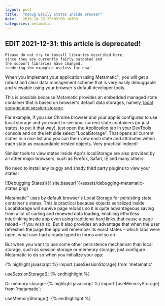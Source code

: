 ```yaml
---
layout: post
title:  "Debug Easily States Inside Browser"
date:   2018-10-28 20:03:00 +0300
categories: metamatic
---
```


## EDIT 2021-12-31: this article is deprecated!

```
Please do not try to install libraries described here, 
since they are currently fairly outdated and 
the support libraries have changed,
rendering the examples useless for now!
```

When you implement your application using Metamatic™, you will get a robust and clear data management scheme that is 
very easily debuggable and viewable using your browser's default developer tools.

This is possible because Metamatic provides an embedded managed state container that is based on browser's default data storages, 
namely, [local storage and session storage](https://en.wikipedia.org/wiki/Web_storage#Local_and_session_storage).

For example, if you use Chrome browser and your app is configured to use local storage and you want to see your current state containers (or just states, to put it that way), just open the Application tab in your DevTools console and on the left side
select "LocalStorage". That opens all current states in a nice list and you can then view each state and attributes within each state
as exapandable nested objects. Very practical indeed! 

Similar tools to view states inside App's localStorage are also provided by all other major browsers, such as Firefox, Safari, IE and many others.

No need to install any buggy and shady third party plugins to view your states!

![Debugging States]({{ site.baseurl }}/assets/debugging-metamatic-states.png)

Metamatic™ uses by default browser's Local Storage for persisting state container's states. This is practical because objects serialized
inside LocalStorage will survive page reloads so it is quite advantageous saving from a lot of coding and renewed data loading, enabling
effortless interlinking inside app even using traditional hard links that cause a page reload - if you wish so. But it also provides an advantage
that when the user refreshes the page the app will remember its exact states - which tabs were open, what user had already typed in forms and so on.

But when you want to use some other persistence mechanism than local storage, such as session storage or memeory storage,
just configure Metamatic to do so when you initialize your app:

{% highlight javascript %}
import {useSessionStorage} from 'metamatic'

useSessionStorage();
{% endhighlight %}

Or memory storage:
{% highlight javascript %}
import {useMemoryStorage} from 'metamatic';

useMemoryStorage();
{% endhighlight %}
